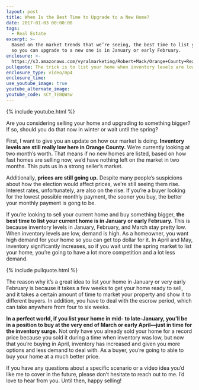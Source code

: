 ```yaml
---
layout: post
title: When Is the Best Time to Upgrade to a New Home?
date: 2017-01-03 00:00:00
tags:
  - Real Estate
excerpt: >-
  Based on the market trends that we’re seeing, the best time to list your home
  so you can upgrade to a new one is in January or early February.
enclosure: >-
  https://s3.amazonaws.com/vyralmarketing/Robert+Mack/Orange+County+Real+Estate+Agent+When+should+you+upgrade+to+a+new+home.mp4
pullquote: The trick is to list your home when inventory levels are low.
enclosure_type: video/mp4
enclosure_time:
use_youtube_image: true
youtube_alternate_image:
youtube_code: sCY_TEBQWsw
---
```


{% include youtube.html %}

Are you considering selling your home and upgrading to something bigger? If so, should you do that now in winter or wait until the spring?

First, I want to give you an update on how our market is doing. **Inventory levels are still really low here in Orange County.** We’re currently looking at two month’s worth. That means if no new homes are listed, based on how fast homes are selling now, we’d have nothing left on the market in two months. This puts us in a strong seller’s market.&nbsp;

Additionally, **prices are still going up.** Despite many people’s suspicions about how the election would affect prices, we’re still seeing them rise. Interest rates, unfortunately, are also on the rise. If you’re a buyer looking for the lowest possible monthly payment, the sooner you buy, the better your monthly payment is gong to be.&nbsp;

If you’re looking to sell your current home and buy something bigger, **the best time to list your current home is in January or early February.** This is because inventory levels in January, February, and March stay pretty low. When inventory levels are low, demand is high. As a homeowner, you want high demand for your home so you can get top dollar for it. In April and May, inventory significantly increases, so if you wait until the spring market to list your home, you’re going to have a lot more competition and a lot less demand.&nbsp;

{% include pullquote.html %}

The reason why it’s a great idea to list your home in January or very early February is because it takes a few weeks to get your home ready to sell, and it takes a certain amount of time to market your property and show it to different buyers. In addition, you have to deal with the escrow period, which can take anywhere from four to six weeks.&nbsp;

**In a perfect world, if you list your home in mid- to late-January, you’ll be in a position to buy at the very end of March or early April—just in time for the inventory surge.** Not only have you already sold your home for a record price because you sold it during a time when inventory was low, but now that you’re buying in April, inventory has increased and given you more options and less demand to deal with. As a buyer, you’re going to able to buy your home at a much better price.

If you have any questions about a specific scenario or a video idea you’d like me to cover in the future, please don’t hesitate to reach out to me. I’d love to hear from you. Until then, happy selling\!